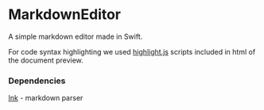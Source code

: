 # MarkdownEditor
A simple markdown editor made in Swift.

For code syntax highlighting we used [highlight.js](https://highlightjs.org) scripts included in html of the document preview. 

### Dependencies
[Ink](https://github.com/JohnSundell/Ink) - markdown parser
